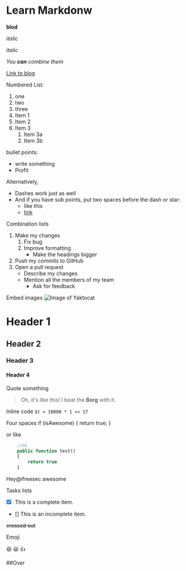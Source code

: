 # Learn Markdonw

**blod**

*italic*

_italic_

_You **can** combine them_

[Link to blog](http://blog.ifreesec.com)


Numbered List:

1. one
2. two
3. three
1. Item 1
5. Item 2
6. Item 3
   1. Item 3a
   1. Item 3b


bullet points:
* write something
* Profit

Alternatively,
- Dashes work just as well
- And if you have sub points, put two spaces before the dash or star:
  - like this
  - [link](http://blog.ifreesec.com)
  
  
Combination lists
1. Make my changes
    1. Fix bug
    2. Improve formatting
        - Make the headings bigger
2. Push my commits to GitHub
3. Open a pull request
    * Describe my changes
    * Mention all the members of my team
        * Ask for feedback
  
Embed images
![Image of Yaktocat](https://octodex.github.com/images/yaktocat.png)

# Header 1
## Header 2
### Header 3
#### Header 4

Quote something
> Oh, it's like this! I beat the **Borg** with it.

Inline code
`$t = 10000 * 1 << 17`


Four spaces
    if (isAwesome) {
        return true;
    }    

or like

```php
    //Hi
    public function test()
    {
        return true
    }
```

Hey@ifreesec awesome

Tasks lists

- [x] This is a complete item.
- [] This is an incomplete item.


~~crossed out~~


Emoji

:smile:
:smiley:
:+1:



##Over